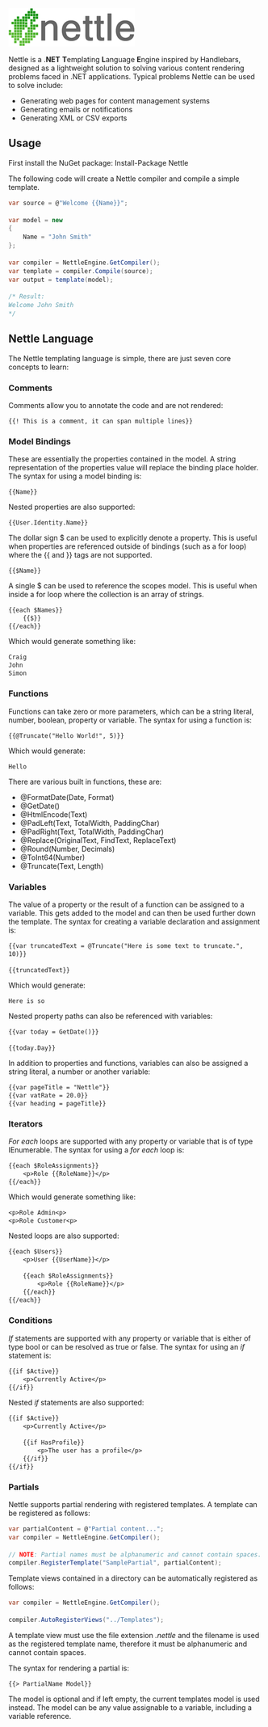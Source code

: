 ![Alt text](Logo.png "Nettle")

Nettle is a .**NET** **T**emplating **L**anguage **E**ngine inspired by Handlebars, designed as a lightweight solution to solving various content rendering problems faced in .NET applications. Typical problems Nettle can be used to solve include:

- Generating web pages for content management systems
- Generating emails or notifications
- Generating XML or CSV exports

## Usage
First install the NuGet package:
	Install-Package Nettle

The following code will create a Nettle compiler and compile a simple template.
	
```c#
var source = @"Welcome {{Name}}";

var model = new
{
    Name = "John Smith"
};

var compiler = NettleEngine.GetCompiler();
var template = compiler.Compile(source);
var output = template(model);

/* Result:
Welcome John Smith
*/
```

## Nettle Language
The Nettle templating language is simple, there are just seven core concepts to learn:

### Comments
Comments allow you to annotate the code and are not rendered:

```
{{! This is a comment, it can span multiple lines}}
```

### Model Bindings
These are essentially the properties contained in the model. A string representation of the properties value will replace the binding place holder. The syntax for using a model binding is:

```
{{Name}}
```

Nested properties are also supported:

```
{{User.Identity.Name}}
```

The dollar sign $ can be used to explicitly denote a property. This is useful when properties are referenced outside of bindings (such as a for loop) where the {{ and }} tags are not supported. 

```
{{$Name}}
```

A single $ can be used to reference the scopes model. This is useful when inside a for loop where the collection is an array of strings.

```
{{each $Names}}
	{{$}}
{{/each}}
```

Which would generate something like:

```
Craig
John
Simon
```

### Functions

Functions can take zero or more parameters, which can be a string literal, number, boolean, property or variable. The syntax for using a function is:

```
{{@Truncate("Hello World!", 5)}}
```

Which would generate:

```
Hello
```

There are various built in functions, these are:

- @FormatDate(Date, Format)
- @GetDate()
- @HtmlEncode(Text)
- @PadLeft(Text, TotalWidth, PaddingChar)
- @PadRight(Text, TotalWidth, PaddingChar)
- @Replace(OriginalText, FindText, ReplaceText)
- @Round(Number, Decimals)
- @ToInt64(Number)
- @Truncate(Text, Length)

### Variables

The value of a property or the result of a function can be assigned to a variable. This gets added to the model and can then be used further down the template. The syntax for creating a variable declaration and assignment is:

```
{{var truncatedText = @Truncate("Here is some text to truncate.", 10)}}

{{truncatedText}}
```

Which would generate:

```
Here is so
```

Nested property paths can also be referenced with variables:

```
{{var today = GetDate()}}

{{today.Day}}
```

In addition to properties and functions, variables can also be assigned a string literal, a number or another variable:

```
{{var pageTitle = "Nettle"}}
{{var vatRate = 20.0}}
{{var heading = pageTitle}}
```

### Iterators

_For each_ loops are supported with any property or variable that is of type IEnumerable. The syntax for using a _for each_ loop is:

```
{{each $RoleAssignments}}
	<p>Role {{RoleName}}</p>
{{/each}}
```

Which would generate something like:

```
<p>Role Admin<p>
<p>Role Customer<p>
```

Nested loops are also supported:

```
{{each $Users}}
	<p>User {{UserName}}</p>

	{{each $RoleAssignments}}
		<p>Role {{RoleName}}</p>
	{{/each}}
{{/each}}
```

### Conditions

_If_ statements are supported with any property or variable that is either of type bool or can be resolved as true or false. The syntax for using an _if_ statement is:

```
{{if $Active}}
	<p>Currently Active</p>
{{/if}}
```

Nested _if_ statements are also supported:

```
{{if $Active}}
	<p>Currently Active</p>
	
	{{if HasProfile}}
		<p>The user has a profile</p>
	{{/if}}
{{/if}}
```

### Partials

Nettle supports partial rendering with registered templates. A template can be registered as follows:

```c#
var partialContent = @"Partial content...";
var compiler = NettleEngine.GetCompiler();

// NOTE: Partial names must be alphanumeric and cannot contain spaces.
compiler.RegisterTemplate("SamplePartial", partialContent);
```

Template views contained in a directory can be automatically registered as follows:

```c#
var compiler = NettleEngine.GetCompiler();

compiler.AutoRegisterViews("../Templates");
```

A template view must use the file extension _.nettle_ and the filename is used as the registered template name, therefore it must be alphanumeric and cannot contain spaces.

The syntax for rendering a partial is:

```
{{> PartialName Model}}
```

The model is optional and if left empty, the current templates model is used instead. The model can be any value assignable to a variable, including a variable reference.